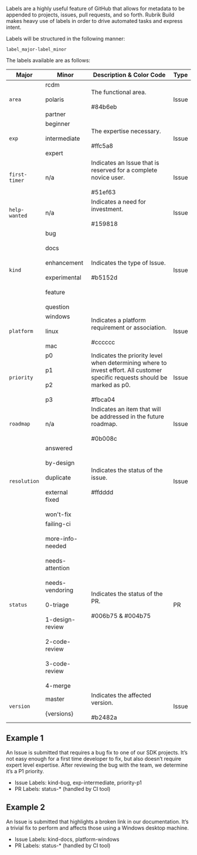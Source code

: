 Labels are a highly useful feature of GitHub that allows for metadata to be appended to projects, issues, pull requests, and so forth. Rubrik Build makes heavy use of labels in order to drive automated tasks and express intent.

Labels will be structured in the following manner:

```
label_major-label_minor
```

The labels available are as follows:


| **Major**     | **Minor**                                                                                                                                                                          | **Description & Color Code**                                                                                                                    | **Type** |
|---------------|------------------------------------------------------------------------------------------------------------------------------------------------------------------------------------|-------------------------------------------------------------------------------------------------------------------------------------------------|----------|
| `area`        | rcdm <br><br>  polaris <br><br> partner                                                                                                                                              | The functional area. <br><br> #84b6eb                                                                                                           | Issue    |
| `exp`         | beginner <br><br> intermediate <br><br> expert <br>                                                                                                                                  | The expertise necessary. <br><br>  #ffc5a8                                                                                                      | Issue    |
| `first-timer` | n/a                                                                                                                                                                                | Indicates an Issue that is reserved for a complete novice user. <br><br>  #51ef63                                                               | Issue    |
| `help-wanted` | n/a                                                                                                                                                                                | Indicates a need for investment. <br><br>  #159818                                                                                              | Issue    |
| `kind`        | bug <br><br> docs <br><br> enhancement <br><br> experimental <br><br> feature <br><br> question <br>                                                                                       | Indicates the type of Issue. <br><br>  #b5152d                                                                                                  | Issue    |
| `platform`    | windows <br><br> linux <br><br> mac                                                                                                                                                  | Indicates a platform requirement or association. <br><br>  #cccccc                                                                              | Issue    |
| `priority`    | p0 <br><br> p1 <br><br> p2 <br><br> p3                                                                                                                                                 | Indicates the priority level when determining where to invest effort.  All customer specific requests should be marked as p0. <br><br>  #fbca04 | Issue    |
| `roadmap`     | n/a                                                                                                                                                                                | Indicates an item that will be addressed in the future roadmap. <br><br>  #0b008c                                                               | Issue    |
| `resolution`  | answered <br><br> by-design <br><br> duplicate <br><br> external <br> fixed <br><br> won't-fix                                                                                         | Indicates the status of the issue. <br><br>  #ffdddd                                                                                            | Issue    |
| `status`      | failing-ci <br><br> more-info-needed <br><br> needs-attention <br><br> needs-vendoring <br><br> 0-triage <br><br> 1-design-review <br><br> 2-code-review <br><br> 3-code-review <br><br> 4-merge | Indicates the status of the PR. <br><br>   #006b75 & #004b75                                                                                    | PR       |
| `version`     | master <br><br> {versions}                                                                                                                                                         | Indicates the affected version. <br><br>  #b2482a                                                                                               | Issue    |

## Example 1 
An Issue is submitted that requires a bug fix to one of our SDK projects. It’s not easy enough for a first time developer to fix, but also doesn’t require expert level expertise. After reviewing the bug with the team, we determine it’s a P1 priority.

* Issue Labels: kind-bug, exp-intermediate, priority-p1
* PR Labels: status-* (handled by CI tool)

## Example 2 
An Issue is submitted that highlights a broken link in our documentation. It’s a trivial fix to perform and affects those using a Windows desktop machine.

* Issue Labels: kind-docs, platform-windows
* PR Labels: status-* (handled by CI tool)
